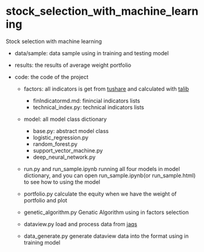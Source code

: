 # stock_selection_with_machine_learning
Stock selection with machine learning 

* data/sample: data sample using in training and testing model

* results:
  the results of average weight portfolio

* code:
  the code of the project

  * factors:
    all indicators is get from [tushare](https://tushare.pro/) and calculated with [talib](https://github.com/mrjbq7/ta-lib)
    * finIndicatormd.md: finincial indicators lists
    * technical_index.py: technical indicators lists

  * model:
    all model class dictionary
    * base.py: abstract model class
    * logistic_regression.py
    * random_forest.py
    * support_vector_machine.py
    * deep_neural_network.py

  * run.py and run_sample.ipynb
    running all four models in model dictionary, and you can open run_sample.ipynb(or run_sample.html) to see how to using the model

  * portfolio.py
    calculate the equity when we have the weight of portfolio and plot

  * genetic_algorithm.py
    Genatic Algorithm using in factors selection

  * dataview.py
    load and process data from [jaqs](https://github.com/quantOS-org/JAQS)

  * data_generate.py
    generate dataview data into the format using in training model